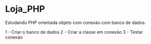 # Loja_PHP
Estudando PHP orientada objeto com conexão com banco de dados.

1 - Criar o banco de dados
2 - Criar a classe em conexão
3 - Testar conexão
